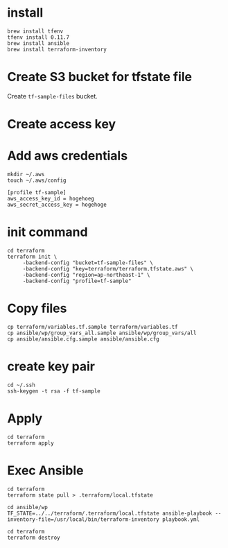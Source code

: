 # install

```
brew install tfenv
tfenv install 0.11.7
brew install ansible
brew install terraform-inventory
```

# Create S3 bucket for tfstate file
Create `tf-sample-files` bucket.

# Create access key

# Add aws credentials
```
mkdir ~/.aws
touch ~/.aws/config
```

```
[profile tf-sample]
aws_access_key_id = hogehoeg
aws_secret_access_key = hogehoge
```

# init command

```
cd terraform
terraform init \
     -backend-config "bucket=tf-sample-files" \
     -backend-config "key=terraform/terraform.tfstate.aws" \
     -backend-config "region=ap-northeast-1" \
     -backend-config "profile=tf-sample"
```

# Copy files

```
cp terraform/variables.tf.sample terraform/variables.tf
cp ansible/wp/group_vars_all.sample ansible/wp/group_vars/all
cp ansible/ansible.cfg.sample ansible/ansible.cfg
```

# create key pair

```
cd ~/.ssh
ssh-keygen -t rsa -f tf-sample
```

# Apply

```
cd terraform
terraform apply
```

# Exec Ansible

```shell
cd terraform
terraform state pull > .terraform/local.tfstate

cd ansible/wp
TF_STATE=../../terraform/.terraform/local.tfstate ansible-playbook --inventory-file=/usr/local/bin/terraform-inventory playbook.yml

cd terraform
terraform destroy
```
